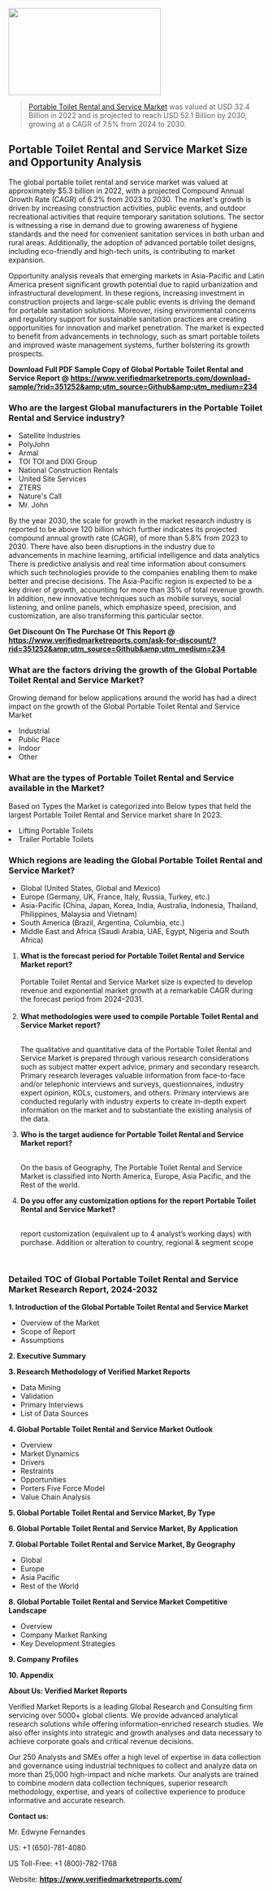 <img src="https://ffe5etoiles.com/wp-content/uploads/2024/12/MST1-300x171.png" alt="" width="300" height="171" class="alignnone size-medium wp-image-20088" /><blockquote><p><p><a href="https://www.verifiedmarketreports.com/download-sample/?rid=351252&utm_source=Github&utm_medium=234" target="_blank">Portable Toilet Rental and Service Market</a> was valued at USD 32.4 Billion in 2022 and is projected to reach USD 52.1 Billion by 2030, growing at a CAGR of 7.5% from 2024 to 2030.</p></blockquote><p><h2>Portable Toilet Rental and Service Market Size and Opportunity Analysis</h2><p>The global portable toilet rental and service market was valued at approximately $5.3 billion in 2022, with a projected Compound Annual Growth Rate (CAGR) of 6.2% from 2023 to 2030. The market's growth is driven by increasing construction activities, public events, and outdoor recreational activities that require temporary sanitation solutions. The sector is witnessing a rise in demand due to growing awareness of hygiene standards and the need for convenient sanitation services in both urban and rural areas. Additionally, the adoption of advanced portable toilet designs, including eco-friendly and high-tech units, is contributing to market expansion.</p><p>Opportunity analysis reveals that emerging markets in Asia-Pacific and Latin America present significant growth potential due to rapid urbanization and infrastructural development. In these regions, increasing investment in construction projects and large-scale public events is driving the demand for portable sanitation solutions. Moreover, rising environmental concerns and regulatory support for sustainable sanitation practices are creating opportunities for innovation and market penetration. The market is expected to benefit from advancements in technology, such as smart portable toilets and improved waste management systems, further bolstering its growth prospects.</p></p><p class=""><strong>Download Full PDF Sample Copy of Global Portable Toilet Rental and Service Report @ <a href="https://www.verifiedmarketreports.com/download-sample/?rid=351252&amp;utm_source=Github&amp;utm_medium=234" target="_blank">https://www.verifiedmarketreports.com/download-sample/?rid=351252&amp;utm_source=Github&amp;utm_medium=234</a></strong></p><h3 id="" class="">Who are the largest Global manufacturers in the Portable Toilet Rental and Service industry?</h3><p><li>Satellite Industries</li><li> PolyJohn</li><li> Armal</li><li> TOI TOI and DIXI Group</li><li> National Construction Rentals</li><li> United Site Services</li><li> ZTERS</li><li> Nature's Call</li><li> Mr. John</li></p><div class=""><div class="" dir="" data-message-author-role="" data-message-id="" data-message-model-slug=""><div class=""><div class=""><div class=""><div class="" dir="" data-message-author-role="" data-message-id="" data-message-model-slug=""><div class=""><div class=""><p>By the year 2030, the scale for growth in the market research industry is reported to be above 120 billion which further indicates its projected compound annual growth rate (CAGR), of more than 5.8% from 2023 to 2030. There have also been disruptions in the industry due to advancements in machine learning, artificial intelligence and data analytics There is predictive analysis and real time information about consumers which such technologies provide to the companies enabling them to make better and precise decisions. The Asia-Pacific region is expected to be a key driver of growth, accounting for more than 35% of total revenue growth. In addition, new innovative techniques such as mobile surveys, social listening, and online panels, which emphasize speed, precision, and customization, are also transforming this particular sector.</p><p><strong>Get Discount On The Purchase Of This Report @&nbsp; <a href="https://www.verifiedmarketreports.com/ask-for-discount/?rid=351252&amp;utm_source=Github&amp;utm_medium=234" target="_blank">https://www.verifiedmarketreports.com/ask-for-discount/?rid=351252&amp;utm_source=Github&amp;utm_medium=234</a></strong></p></div></div></div></div></div></div></div></div><h3 id="" class="">What are the factors driving the growth of the Global Portable Toilet Rental and Service Market?</h3><p id="" class="">Growing demand for below applications around the world has had a direct impact on the growth of the Global Portable Toilet Rental and Service Market</p><p id="" class=""><li>Industrial</li><li> Public Place</li><li> Indoor</li><li> Other</li></p><h3 id="" class="">What are the types of Portable Toilet Rental and Service available in the Market?</h3><p id="" class="">Based on Types the Market is categorized into Below types that held the largest Portable Toilet Rental and Service market share In 2023.</p><p id="" class=""><li>Lifting Portable Toilets</li><li> Trailer Portable Toilets</li></p><h3 id="" class="">Which regions are leading the Global Portable Toilet Rental and Service Market?</h3><ul><li>Global (United States, Global and Mexico)</li><li>Europe (Germany, UK, France, Italy, Russia, Turkey, etc.)</li><li>Asia-Pacific (China, Japan, Korea, India, Australia, Indonesia, Thailand, Philippines, Malaysia and Vietnam)</li><li>South America (Brazil, Argentina, Columbia, etc.)</li><li>Middle East and Africa (Saudi Arabia, UAE, Egypt, Nigeria and South Africa)</li></ul><p><ol><li><strong>What is the forecast period for Portable Toilet Rental and Service Market report?<br /></strong><br /><span data-sheets-root="1" data-sheets-value="{&quot;1&quot;:2,&quot;2&quot;:&quot;XXXX size is expected to develop revenue and exponential market growth at a remarkable CAGR during the forecast period from 2024&ndash;2030.&quot;}" data-sheets-userformat="{&quot;2&quot;:12674,&quot;4&quot;:{&quot;1&quot;:2,&quot;2&quot;:16776960},&quot;10&quot;:2,&quot;11&quot;:0,&quot;15&quot;:&quot;Arial&quot;,&quot;16&quot;:12}">Portable Toilet Rental and Service Market size is expected to develop revenue and exponential market growth at a remarkable CAGR during the forecast period from 2024&ndash;2031.</span><br /><br /></li><li><strong>What methodologies were used to compile Portable Toilet Rental and Service Market report?<br /><br /></strong><p>The qualitative and quantitative data of the&nbsp;Portable Toilet Rental and Service Market is prepared through various research considerations such as subject matter expert advice, primary and secondary research. Primary research leverages valuable information from face-to-face and/or telephonic interviews and surveys, questionnaires, industry expert opinion, KOLs, customers, and others. Primary interviews are conducted regularly with industry experts to create in-depth expert information on the market and to substantiate the existing analysis of the data.&nbsp;</p></li><li><strong>Who is the target audience for Portable Toilet Rental and Service Market report?<br /><br /></strong><p>On the basis of Geography, The&nbsp;Portable Toilet Rental and Service Market is classified into North America, Europe, Asia Pacific, and the Rest of the world.</p></li><li><strong>Do you offer any customization options for the report Portable Toilet Rental and Service Market?<br /><br /></strong><p>report customization (equivalent up to 4 analyst&rsquo;s working days) with purchase. Addition or alteration to country, regional &amp; segment scope</p><p>&nbsp;</p></li></ol></p><h3 id="" class="">Detailed TOC of Global Portable Toilet Rental and Service Market Research Report, 2024-2032</h3><p id="" class=""><strong>1. Introduction of the Global Portable Toilet Rental and Service Market</strong></p><ul><li>Overview of the Market</li><li>Scope of Report</li><li>Assumptions</li></ul><p id="" class=""><strong>2. Executive Summary</strong></p><p id="" class=""><strong>3. Research Methodology of&nbsp;Verified Market Reports</strong></p><ul><li>Data Mining</li><li>Validation</li><li>Primary Interviews</li><li>List of Data Sources</li></ul><p id="" class=""><strong>4. Global Portable Toilet Rental and Service Market Outlook</strong></p><ul><li>Overview</li><li>Market Dynamics</li><li>Drivers</li><li>Restraints</li><li>Opportunities</li><li>Porters Five Force Model</li><li>Value Chain Analysis</li></ul><p id="" class=""><strong>5. Global Portable Toilet Rental and Service Market, By&nbsp;Type</strong></p><p id="" class=""><strong>6. Global Portable Toilet Rental and Service Market, By Application</strong></p><p id="" class=""><strong>7. Global Portable Toilet Rental and Service Market, By Geography</strong></p><ul><li>Global</li><li>Europe</li><li>Asia Pacific</li><li>Rest of the World</li></ul><p id="" class=""><strong>8. Global Portable Toilet Rental and Service Market Competitive Landscape</strong></p><ul><li>Overview</li><li>Company Market Ranking</li><li>Key Development Strategies</li></ul><p id="" class=""><strong>9. Company Profiles</strong></p><p id="" class=""><strong>10. Appendix</strong></p><p id="" class=""><strong>About Us: Verified Market Reports</strong></p><p id="" class="">Verified Market Reports is a leading Global Research and Consulting firm servicing over 5000+ global clients. We provide advanced analytical research solutions while offering information-enriched research studies. We also offer insights into strategic and growth analyses and data necessary to achieve corporate goals and critical revenue decisions.</p><p id="" class="">Our 250 Analysts and SMEs offer a high level of expertise in data collection and governance using industrial techniques to collect and analyze data on more than 25,000 high-impact and niche markets. Our analysts are trained to combine modern data collection techniques, superior research methodology, expertise, and years of collective experience to produce informative and accurate research.</p><p id="" class=""><strong>Contact us:</strong></p><p id="" class="">Mr. Edwyne Fernandes</p><p id="" class="">US: +1 (650)-781-4080</p><p id="" class="">US Toll-Free: +1 (800)-782-1768</p><p id="" class="">Website: <a target="" data-test-app-aware-link=""><strong>https://www.verifiedmarketreports.com/</strong></a></p>
